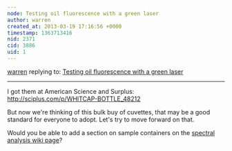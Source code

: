 ```yaml
---
node: Testing oil fluorescence with a green laser
author: warren
created_at: 2013-03-19 17:16:56 +0000
timestamp: 1363713416
nid: 2371
cid: 3886
uid: 1
---
```




[warren](../profile/warren) replying to: [Testing oil fluorescence with a green laser](../notes/warren/6-6-2012/testing-oil-fluorescence-green-laser)

----
I got them at American Science and Surplus: http://sciplus.com/p/WHITCAP-BOTTLE_48212

But now we're thinking of this bulk buy of cuvettes, that may be a good standard for everyone to adopt. Let's try to move forward on that.

Would you be able to add a section on sample containers on the [spectral analysis wiki page](/wiki/spectral-analysis)?